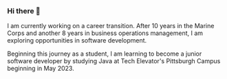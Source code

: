 ### Hi there 👋

I am currently working on a career transition.  After 10 years in the Marine Corps and another 8 years in business operations management, I am exploring opportunities in software development.

Beginning this journey as a student, I am learning to become a junior software developer by studying Java at Tech Elevator's Pittsburgh Campus beginning in May 2023.
